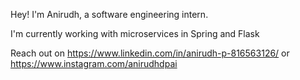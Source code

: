 Hey! I'm Anirudh, a software engineering intern.

I'm currently working with microservices in Spring and Flask

Reach out on https://www.linkedin.com/in/anirudh-p-816563126/ or https://www.instagram.com/anirudhdpai

<!---
anirudhdpai/anirudhdpai is a ✨ special ✨ repository because its `README.md` (this file) appears on your GitHub profile.
You can click the Preview link to take a look at your changes.
--->
